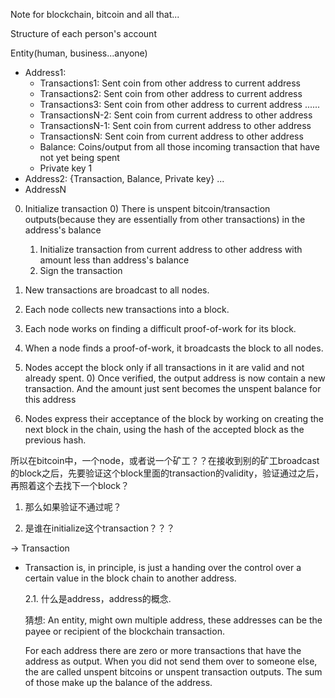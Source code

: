 Note for blockchain, bitcoin and all that...

Structure of each person's account

Entity(human, business...anyone)
- Address1: 
    - Transactions1: Sent coin from other address to current address
    - Transactions2: Sent coin from other address to current address
    - Transactions3: Sent coin from other address to current address
    ......
    - TransactionsN-2: Sent coin from current address to other address
    - TransactionsN-1: Sent coin from current address to other address
    - TransactionsN: Sent coin from current address to other address
    - Balance: Coins/output from all those incoming transaction that have not yet being spent
    - Private key 1
- Address2: {Transaction, Balance, Private key}
...
- AddressN

0) Initialize transaction
	0) There is unspent bitcoin/transaction outputs(because they are essentially from other transactions) in the address's balance
	1) Initialize transaction from current address to other address with amount less than address's balance 
	2) Sign the transaction

1) New transactions are broadcast to all nodes.

2) Each node collects new transactions into a block.

3) Each node works on finding a difficult proof-of-work for its block.

4) When a node finds a proof-of-work, it broadcasts the block to all nodes.

5) Nodes accept the block only if all transactions in it are valid and not already spent.
	0) Once verified, the output address is now contain a new transaction. And the amount just sent becomes the unspent balance for this address

6) Nodes express their acceptance of the block by working on creating the next block in the chain, using the hash of the accepted block as the previous hash.

所以在bitcoin中，一个node，或者说一个矿工？？在接收到别的矿工broadcast的block之后，先要验证这个block里面的transaction的validity，验证通过之后，再照着这个去找下一个block？

1. 那么如果验证不通过呢？

2. 是谁在initialize这个transaction？？？

-> Transaction

- Transaction is, in principle, is just a handing over the control over a certain value in the block chain to another address.

	2.1. 什么是address，address的概念.

	猜想: An entity, might own multiple address, these addresses can be the payee or recipient of the blockchain transaction. 

	For each address there are zero or more transactions that have the address as output. When you did not send them over to someone else, the are called unspent bitcoins or unspent transaction outputs. The sum of those make up the balance of the address.
